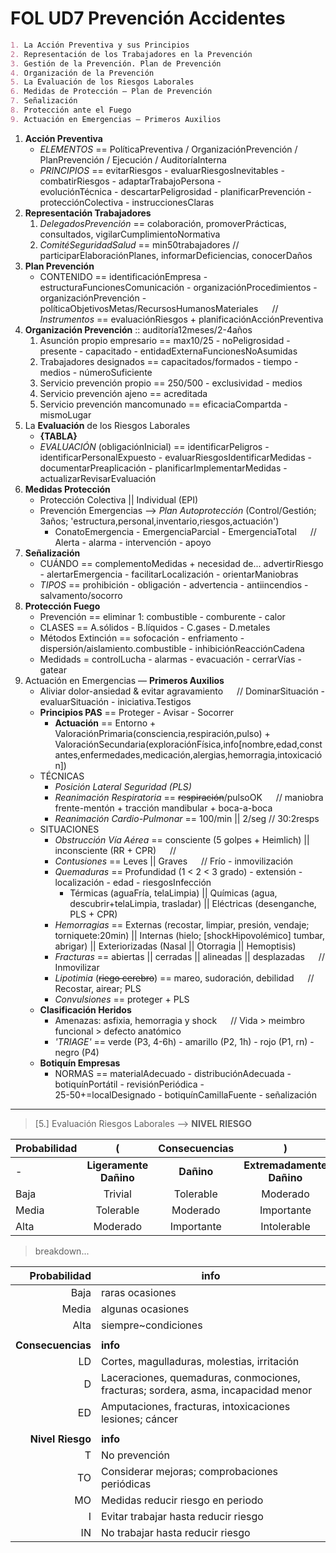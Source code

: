 # FOL UD7 Prevención Accidentes

```markdown
1. La Acción Preventiva y sus Principios
2. Representación de los Trabajadores en la Prevención
3. Gestión de la Prevención. Plan de Prevención
4. Organización de la Prevención
5. La Evaluación de los Riesgos Laborales
6. Medidas de Protección — Plan de Prevención
7. Señalización
8. Protección ante el Fuego
9. Actuación en Emergencias — Primeros Auxilios
```


1. **Acción Preventiva**
    - *ELEMENTOS* == PolíticaPreventiva / OrganizaciónPrevención / PlanPrevención / Ejecución / AuditoríaInterna
    - *PRINCIPIOS* == evitarRiesgos - evaluarRiesgosInevitables - combatirRiesgos - adaptarTrabajoPersona - <br> evoluciónTécnica - descartarPeligrosidad - planificarPrevención - protecciónColectiva - instruccionesClaras
2. **Representación Trabajadores**
   1. *DelegadosPrevención* == colaboración, promoverPrácticas, consultados, vigilarCumplimientoNormativa
   2. *ComitéSeguridadSalud* == min50trabajadores // participarElaboraciónPlanes, informarDeficiencias, conocerDaños
3. **Plan Prevención**
    - CONTENIDO == identificaciónEmpresa - estructuraFuncionesComunicación - organizaciónProcedimientos - organizaciónPrevención - políticaObjetivosMetas/RecursosHumanosMateriales &emsp; // *Instrumentos* == evaluaciónRiesgos + planificaciónAcciónPreventiva
4. **Organización Prevención** :: auditoría12meses/2-4años
   1. Asunción propio empresario == max10/25 - noPeligrosidad - presente - capacitado - entidadExternaFuncionesNoAsumidas
   2. Trabajadores designados == capacitados/formados - tiempo - medios - númeroSuficiente
   3. Servicio prevención propio == 250/500 - exclusividad - medios
   4. Servicio prevención ajeno == acreditada
   5. Servicio prevención mancomunado == eficaciaCompartda - mismoLugar
5. La **Evaluación** de los Riesgos Laborales
    - **{TABLA}**
    - *EVALUACIÓN* (obligaciónInicial) == identificarPeligros - identificarPersonalExpuesto - evaluarRiesgosIdentificarMedidas - documentarPreaplicación - planificarImplementarMedidas - actualizarRevisarEvaluación
6. **Medidas Protección**
    <!-- - Protección riesgos inevitables -->
    - Protección Colectiva || Individual (EPI)
    - Prevención Emergencias --> *Plan Autoprotección* (Control/Gestión; 3años; 'estructura,personal,inventario,riesgos,actuación')
      - ConatoEmergencia - EmergenciaParcial - EmergenciaTotal &emsp; // Alerta - alarma - intervención - apoyo
7. **Señalización**
    - CUÁNDO == complementoMedidas + necesidad de... advertirRiesgo - alertarEmergencia - facilitarLocalización - orientarManiobras
    - *TIPOS* == prohibición - obligación - advertencia - antiincendios - salvamento/socorro
8. **Protección Fuego**
    - Prevención == eliminar 1: combustible - comburente - calor
    - CLASES == A.sólidos - B.líquidos - C.gases - D.metales
    - Métodos Extinción == sofocación - enfriamento - dispersión/aislamiento.combustible - inhibiciónReacciónCadena
    - Medidads = controlLucha - alarmas - evacuación - cerrarVías - gatear
9.  Actuación en Emergencias — **Primeros Auxilios**
    - Aliviar dolor-ansiedad & evitar agravamiento &emsp; // DominarSituación - evaluarSituación - iniciativa.Testigos
    - **Principios PAS** == Proteger - Avisar - Socorrer
      - **Actuación** == Entorno + ValoraciónPrimaria(consciencia,respiración,pulso) + ValoraciónSecundaria(exploraciónFísica,info[nombre,edad,constantes,enfermedades,medicación,alergias,hemorragia,intoxicación])
    - TÉCNICAS
      - *Posición Lateral Seguridad (PLS)*
      - *Reanimación Respiratoria* == ~~respiración~~/pulsoOK &emsp; // maniobra frente-mentón + tracción mandibular + boca-a-boca
      - *Reanimación Cardio-Pulmonar* == <!--CPR--> 100/min || 2/seg // 30:2resps
    - SITUACIONES
      - *Obstrucción Vía Aérea* == consciente (5 golpes + Heimlich) || inconsciente (RR + CPR) &emsp; //
      - *Contusiones* == Leves || Graves &emsp; // Frío - inmovilización
      - *Quemaduras* == Profundidad (1 < 2 < 3 grado) - extensión - localización - edad - riesgosInfección
        - Térmicas (aguaFría, telaLimpia) || Químicas (agua, descubrir+telaLimpia, trasladar) || Eléctricas (desenganche, PLS + CPR)
      - *Hemorragias* == Externas (recostar, limpiar, presión, vendaje; torniquete:20min) || Internas (hielo; [shockHipovolémico] tumbar, abrigar) || Exteriorizadas (Nasal || Otorragia || Hemoptisis)
      - *Fracturas* == abiertas || cerradas || alineadas || desplazadas &emsp; // Inmovilizar
      - *Lipotimia* (~~riego cerebro~~) == mareo, sudoración, debilidad &emsp; // Recostar, airear; PLS
      - *Convulsiones* == proteger + PLS
    - **Clasificación Heridos**
      - Amenazas: asfixia, hemorragia y shock &emsp; // Vida > meimbro funcional > defecto anatómico
      - *'TRIAGE'* == verde (P3, 4-6h) - amarillo (P2, 1h) - rojo (P1, rn) - negro (P4)
    - **Botiquín Empresas**
      - NORMAS == materialAdecuado - distribuciónAdecuada - botiquínPortátil - revisiónPeriódica - <br> 25-50+=localDesignado - botiquínCamillaFuente - señalización


--- 

> [5.] Evaluación Riesgos Laborales --> **NIVEL RIESGO**

| Probabilidad | (                      | Consecuencias | )                         |
| ---          | :-:                    | :-:           | :-:                       |
| -            | **Ligeramente Dañino** | **Dañino**    | **Extremadamente Dañino** |
| Baja         | Trivial                | Tolerable     | Moderado
| Media        | Tolerable              | Moderado      | Importante
| Alta         | Moderado               | Importante    | Intolerable

> breakdown...

| Probabilidad      | info                
| --:               | ---                 
| Baja              | raras ocasiones     
| Media             | algunas ocasiones   
| Alta              | siempre~condiciones 
|                   |                |
| **Consecuencias** | **info** 
| LD                | Cortes, magulladuras, molestias, irritación
| D                 | Laceraciones, quemaduras, conmociones, fracturas; sordera, asma, incapacidad menor
| ED                | Amputaciones, fracturas, intoxicaciones lesiones; cáncer 
|                   |                |
| **Nivel Riesgo**  | **info**
| T                 | No prevención
| TO                | Considerar mejoras; comprobaciones periódicas
| MO                | Medidas reducir riesgo en periodo
| I                 | Evitar trabajar hasta reducir riesgo
| IN                | No trabajar hasta reducir riesgo

